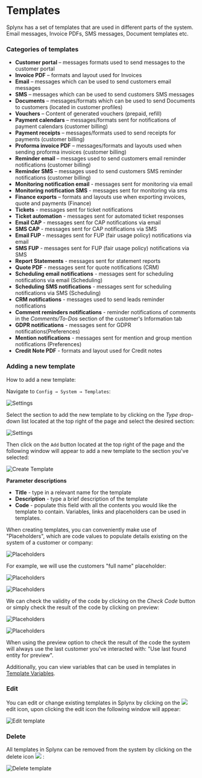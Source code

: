 Templates
=========

Splynx has a set of templates that are used in different parts of the system. Email messages, Invoice PDFs, SMS messages, Document templates etc.



### Categories of templates

* **Customer portal** – messages formats used to send messages to the customer portal
* **Invoice PDF** – formats and layout used for Invoices
* **Email** – messages which can be used to send customers email messages
* **SMS** – messages which can be used to send customers SMS messages
* **Documents** – messages/formats which can be used to send Documents to customers (located in customer profiles)
* **Vouchers** – Content of generated vouchers (prepaid, refill)
* **Payment calendars** – messages/formats sent for notifications of payment calendars (customer billing)
* **Payment receipts** – messages/formats used to send receipts for payments (customer billing)
* **Proforma invoice PDF** – messages/formats and layouts used when sending proforma invoices (customer billing)
* **Reminder email** – messages used to send customers email reminder notifications (customer billing)
* **Reminder SMS** – messages used to send customers SMS reminder notifications (customer billing)
* **Monitoring notification email** - messages sent for monitoring via email
* **Monitoring notification SMS** - messages sent for monitoring via sms
* **Finance exports** – formats and layouts use when exporting invoices, quote and payments (Finance)
* **Tickets** - messages sent for ticket notifications
* **Ticket automation** - messages sent for automated ticket responses
* **Email CAP** - messages sent for CAP notifications via email
* **SMS CAP** - messages sent for CAP notifications via SMS
* **Email FUP** - messages sent for FUP (fair usage policy) notifications via email
* **SMS FUP** - messages sent for FUP (fair usage policy) notifications via SMS
* **Report Statements** - messages sent for statement reports
* **Quote PDF** - messages sent for quote notifications (CRM)
* **Scheduling email notifications** - messages sent for scheduling notifications via email (Scheduling)
* **Scheduling SMS notifications** - messages sent for scheduling notifications via SMS (Scheduling)
* **CRM notifications** - messages used to send leads reminder notifications
* **Comment reminders notifications** - reminder notifications of comments in the *Comments/To-Dos* section of the customer's Information tab
* **GDPR notifications** - messages sent for GDPR notifications(Preferences)
* **Mention notifications** - messages sent for mention and group mention notifications (Preferences)
* **Credit Note PDF** - formats and layout used for Credit notes


### Adding a new template

How to add a new template:

Navigate to `Config → System → Templates`:

![Settings](template1.png)

Select the section to add the new template to by clicking on the *Type* drop-down list located at the top right of the page and select the desired section:

![Settings](template2.png)

Then click on the `Add` button located at the top right of the page and the following window will appear to add a new template to the section you've selected:

![Create Template](template3.png)

**Parameter descriptions**

* **Title** - type in a relevant name for the template
* **Description** - type a brief description of the template
* **Code** - populate this field with all the contents you would like the template to contain. Variables, links and placeholders can be used in templates.

When creating templates, you can conveniently make use of "Placeholders", which are code values to populate details existing on the system of a customer or company:

![Placeholders](template4.png)

For example, we will use the customers "full name" placeholder:

![Placeholders](template5.png)

![Placeholders](template6.png)

We can check the validity of the code by clicking on the *Check Code* button or simply check the result of the code by clicking on preview:

![Placeholders](check_preview.png)

![Placeholders](template8.png)

When using the preview option to check the result of the code the system will always use the last customer you've interacted with: "Use last found entity for preview".

Additionally, you can view variables that can be used in templates in [Template Variables](configuration/system/templates/templates_variables/templates_variables.md).


### Edit

You can edit or change existing templates in Splynx by clicking on the <icon class="image-icon">![](edit_icon.png)</icon> edit icon, upon clicking the edit icon the following window will appear:

![Edit template](edit.png)


### Delete

All templates in Splynx can be removed from the system by clicking on the delete icon ![](del_icon.png) :

![Delete template](del.png)
